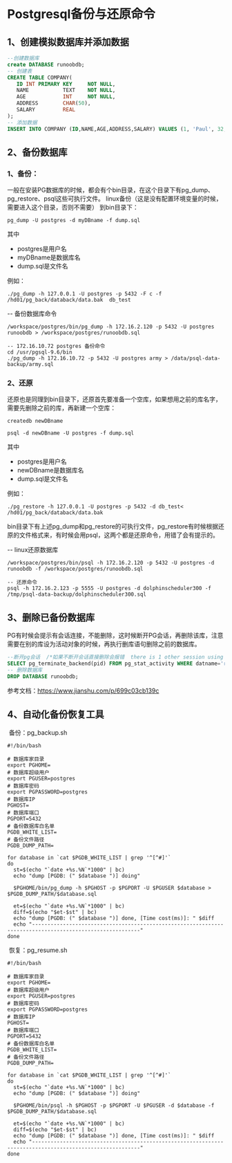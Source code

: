 # Postgresql备份与还原命令

## 1、创建模拟数据库并添加数据

```sql
--创建数据库
create DATABASE runoobdb;
-- 创建表
CREATE TABLE COMPANY(
   ID INT PRIMARY KEY     NOT NULL,
   NAME           TEXT    NOT NULL,
   AGE            INT     NOT NULL,
   ADDRESS        CHAR(50),
   SALARY         REAL
);
-- 添加数据
INSERT INTO COMPANY (ID,NAME,AGE,ADDRESS,SALARY) VALUES (1, 'Paul', 32, 'California', 20000.00);
```



## 2、备份数据库

### 1、备份：

一般在安装PG数据库的时候，都会有个bin目录，在这个目录下有pg_dump、pg_restore、psql这些可执行文件。
linux备份（这是没有配置环境变量的时候，需要进入这个目录，否则不需要）
到bin目录下：

```shell
pg_dump -U postgres -d myDBname -f dump.sql
```

其中

- postgres是用户名
- myDBname是数据库名
- dump.sql是文件名

例如：

```shell
./pg_dump -h 127.0.0.1 -U postgres -p 5432 -F c -f /hd01/pg_back/databack/data.bak  db_test
```

-- 备份数据库命令

```shell
/workspace/postgres/bin/pg_dump -h 172.16.2.120 -p 5432 -U postgres runoobdb > /workspace/postgres/runoobdb.sql
```

```shell
-- 172.16.10.72 postgres 备份命令
cd /usr/pgsql-9.6/bin
./pg_dump -h 172.16.10.72 -p 5432 -U postgres army > /data/psql-data-backup/army.sql
```



### 2、还原

还原也是同理到bin目录下，还原首先要准备一个空库，如果想用之前的库名字，需要先删除之前的库，再新建一个空库：

```shell
createdb newDBname

psql -d newDBname -U postgres -f dump.sql
```

其中

- postgres是用户名
- newDBname是数据库名
- dump.sql是文件名

例如：

```shell
./pg_restore -h 127.0.0.1 -U postgres -p 5432 -d db_test<  /hd01/pg_back/databack/data.bak
```

bin目录下有上述pg_dump和pg_restore的可执行文件，pg_restore有时候根据还原的文件格式来，有时候会用psql，这两个都是还原命令，用错了会有提示的。

-- linux还原数据库

```shell
/workspace/postgres/bin/psql -h 172.16.2.120 -p 5432 -U postgres -d runoobdb -f /workspace/postgres/runoobdb.sql
```

```
-- 还原命令
psql -h 172.16.2.123 -p 5555 -U postgres -d dolphinscheduler300 -f /tmp/psql-data-backup/dolphinscheduler300.sql
```



## 3、删除已备份数据库

PG有时候会提示有会话连接，不能删除，这时候断开PG会话，再删除该库，注意需要在别的库设为活动对象的时候，再执行删库语句删除之前的数据库。

```sql
--断开pg会话  /*如果不断开会话直接删除会报错  there is 1 other session using the database.*/
SELECT pg_terminate_backend(pid) FROM pg_stat_activity WHERE datname='runoobdb';
-- 删除数据库
DROP DATABASE runoobdb;
```

参考文档：https://www.jianshu.com/p/699c03cb139c

## 4、自动化备份恢复工具

​		备份：pg_backup.sh

```shell
#!/bin/bash

# 数据库家目录
export PGHOME=
# 数据库超级用户
export PGUSER=postgres
# 数据库密码
export PGPASSWORD=postgres
# 数据库IP
PGHOST=
# 数据库端口
PGPORT=5432
# 备份数据库白名单
PGDB_WHITE_LIST=
# 备份文件路径
PGDB_DUMP_PATH=

for database in `cat $PGDB_WHITE_LIST | grep '^[^#]'`
do
  st=$(echo "`date +%s.%N`*1000" | bc)
  echo "dump [PGDB: (" $database ")] doing"

  $PGHOME/bin/pg_dump -h $PGHOST -p $PGPORT -U $PGUSER $database > $PGDB_DUMP_PATH/$database.sql

  et=$(echo "`date +%s.%N`*1000" | bc)
  diff=$(echo "$et-$st" | bc) 
  echo "dump [PGDB: (" $database ")] done, [Time cost(ms)]: " $diff
  echo "---------------------------------------------------------------------------------------------------------"
done
```

​		恢复：pg_resume.sh

```shell
#!/bin/bash

# 数据库家目录
export PGHOME=
# 数据库超级用户
export PGUSER=postgres
# 数据库密码
export PGPASSWORD=postgres
# 数据库IP
PGHOST=
# 数据库端口
PGPORT=5432
# 备份数据库白名单
PGDB_WHITE_LIST=
# 备份文件路径
PGDB_DUMP_PATH=

for database in `cat $PGDB_WHITE_LIST | grep '^[^#]'`
do
  st=$(echo "`date +%s.%N`*1000" | bc)
  echo "dump [PGDB: (" $database ")] doing"

  $PGHOME/bin/psql -h $PGHOST -p $PGPORT -U $PGUSER -d $database -f $PGDB_DUMP_PATH/$database.sql

  et=$(echo "`date +%s.%N`*1000" | bc)
  diff=$(echo "$et-$st" | bc) 
  echo "dump [PGDB: (" $database ")] done, [Time cost(ms)]: " $diff
  echo "---------------------------------------------------------------------------------------------------------"
done
```





